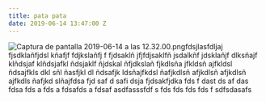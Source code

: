 ```yaml
---
title: pata pata
date: 2019-06-14 13:47:00 Z
---
```


![Captura de pantalla 2019-06-14 a las 12.32.00.png](/uploads/Captura%20de%20pantalla%202019-06-14%20a%20las%2012.32.00.png)fdsjlasfdljaj fjsdklañfjdsl kñafjf fdjkslañfj f fjdsaklñ jfjfdjsaklfñ jsdalkñf jdsklañjf dlksñajf klñdsjaf klñdsjafkl ñdsjaklf ñjdskal ñfjdkslañ fjkdlsña jfkldsñ ajfkldsl ñdsajfkls dkl sñl ñasfjkl dl ñdsafjk ldsñajfkdsl ñafjkdlsñ afjkdlsñ afjkdlsñ ajfkdls ñafjkd slñajfdsa fjd saf d safi dsja fjdsakfjdka fds f dast ds af das fdsa fds a fds a fdsafds a fdsaf asdfasssfdf s fds fds fds fds f sdfsdasafs